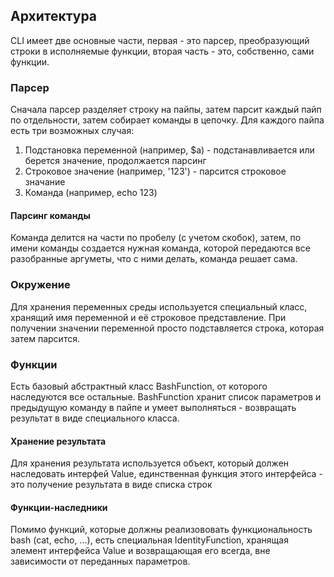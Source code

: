 ## Архитектура

CLI имеет две основные части, первая - это парсер, преобразующий строки в исполняемые функции, вторая часть - это, собственно, сами функции.

### Парсер
Сначала парсер разделяет строку на пайпы, затем парсит каждый пайп по отдельности, затем собирает команды в цепочку. 
Для каждого пайпа есть три возможных случая:
1. Подстановка переменной (например, $a) - подстанавливается или берется значение, продолжается парсинг
2. Строковое значение (например, '123') - парсится строковое значание
3. Команда (например, echo 123)

#### Парсинг команды
Команда делится на части по пробелу (с учетом скобок), затем, по имени команды создается нужная команда,
которой передаются все разобранные аргуметы, что с ними делать, команда решает сама.

### Окружение
Для хранения переменных среды используется специальный класс, хранящий имя переменной и её строковое представление.
При получении значении переменной просто подставляется строка, которая затем парсится.

### Функции
Есть базовый абстрактный класс BashFunction, от которого наследуются все остальные.
BashFunction хранит список параметров и предыдущую команду в пайпе и умеет выполняться - возвращать результат в виде специального класса.

#### Хранение результата
Для хранения результата используется объект, который должен наследовать интерфей Value,
единственная функция этого интерфейса - это получение результата в виде списка строк

#### Функции-наследники
Помимо функций, которые должны реализововать функциональность bash (cat, echo, ...), есть специальная IdentityFunction, 
хранящая элемент интерфейса Value и возвращающая его всегда, вне зависимости от переданных параметров.
